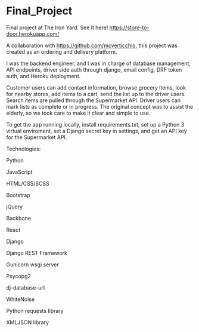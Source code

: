 # Final_Project
Final project at The Iron Yard. 
See it here! https://store-to-door.herokuapp.com/

A collaboration with https://github.com/mcverticchio, this project was created as an ordering and delivery platform. 

I was the backend engineer, and I was in charge of database management, API endpoints, driver side auth through django, email config, DRF token auth, and Heroku deployment.

Customer users can add contact information, browse grocery items, look for nearby stores, add items to a cart, 
send the list up to the driver users. Search items are pulled through the Supermarket API. 
Driver users can mark lists as complete or in progress.
The original concept was to assist the elderly, so we took care to make it clear and simple to use. 

To get the app running locally, install requirements.txt, set up a Python 3 virtual enviroment, set a Django secret key in settings, and get an API key for the Supermarket API.


Technologies:

Python


JavaScript


HTML/CSS/SCSS


Bootstrap


jQuery


Backbone


React


Django


Django REST Framework


Gunicorn wsgi server


Psycopg2


dj-database-url


WhiteNoise


Python requests library


XMLJSON library
